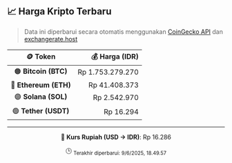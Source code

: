 

<!-- HARGA_KRIPTO -->
## 📈 Harga Kripto Terbaru

> Data ini diperbarui secara otomatis menggunakan [CoinGecko API](https://www.coingecko.com/) dan [exchangerate.host](https://exchangerate.host/)

<div align="center">

| 🪙 Token | 💰 Harga (IDR) |
|:------:|---------------:|
| 🟠 **Bitcoin (BTC)**   | Rp 1.753.279.270 |
| 🔵 **Ethereum (ETH)**  | Rp 41.408.373 |
| 🟣 **Solana (SOL)**    | Rp 2.542.970 |
| 🟢 **Tether (USDT)**   | Rp 16.294 |

---

💱 **Kurs Rupiah (USD → IDR)**: Rp 16.286

🕒 <sub>Terakhir diperbarui: 9/6/2025, 18.49.57</sub>

</div>
<!-- /HARGA_KRIPTO -->